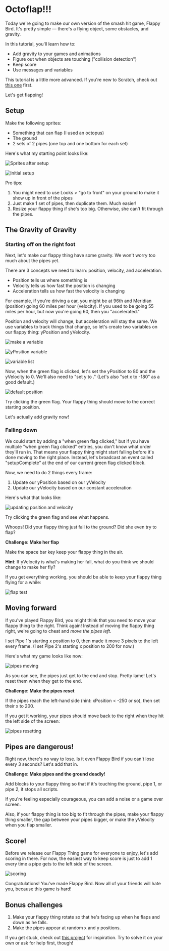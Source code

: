 # Octoflap!!!

Today we're going to make our own version of the smash hit game, Flappy Bird. It's pretty simple &mdash; there's a flying object, some obstacles, and gravity.

In this tutorial, you'll learn how to:

* Add gravity to your games and animations
* Figure out when objects are touching ("collision detection")
* Keep score
* Use messages and variables

This tutorial is a little more advanced. If you're new to Scratch, check out [this one](https://github.com/coderdojoindy/tutorials/blob/master/intro_to_scratch/tutorial.md) first.

Let's get flapping!

## Setup

Make the following sprites:

* Something that can flap (I used an octopus)
* The ground
* 2 sets of 2 pipes (one top and one bottom for each set)

Here's what my starting point looks like:

![Sprites after setup](setup_sprites.png)

![Initial setup](setup.png)

Pro tips:

1. You might need to use Looks > "go to front" on your ground to make it show up in front of the pipes
2. Just make 1 set of pipes, then duplicate them. Much easier!
3. Resize your flappy thing if she's too big. Otherwise, she can't fit through the pipes.

## The Gravity of Gravity

### Starting off on the right foot

Next, let's make our flappy thing have some gravity. We won't worry too much about the pipes yet.

There are 3 concepts we need to learn: position, velocity, and acceleration.

* Position tells us where something is
* Velocity tells us how fast the position is changing
* Acceleration tells us how fast the velocity is changing

For example, if you're driving a car, you might be at 96th and Meridian (position) going 60 miles per hour (velocity). If you used to be going 55 miles per hour, but now you're going 60, then you "accelerated."

Position and velocity will change, but acceleration will stay the same. We use variables to track things that change, so let's create two variables on our flappy thing: yPosition and yVelocity.

![make a variable](make_a_variable.png)

![yPosition variable](y_position_variable.png)

![variable list](variables.png)

Now, when the green flag is clicked, let's set the yPosition to 80 and the yVelocity to 0. We'll also need to "set y to <yPosition>." (Let's also "set x to -180" as a good default.)

![default position](default_position.png)

Try clicking the green flag. Your flappy thing should move to the correct starting position.

Let's actually add gravity now!

### Falling down

We could start by adding a "when green flag clicked," but if you have multiple "when green flag clicked" entries, you don't know what order they'll run in. That means your flappy thing might start falling before it's done moving to the right place. Instead, let's broadcast an event called "setupComplete" at the end of our current green flag clicked block.

Now, we need to do 2 things every frame:

1. Update our yPosition based on our yVelocity
2. Update our yVelocity based on our constant acceleration

Here's what that looks like:

![updating position and velocity](update_variables.png)

Try clicking the green flag and see what happens.

Whoops! Did your flappy thing just fall to the ground? Did she even try to flap?

**Challenge: Make her flap**

Make the space bar key keep your flappy thing in the air.

**Hint**: If yVelocity is what's making her fall, what do you think we should change to make her fly?

If you get everything working, you should be able to keep your flappy thing flying for a while:

![flap test](flap_test.gif)

## Moving forward

If you've played Flappy Bird, you might think that you need to move your flappy thing to the right. Think again! Instead of moving the flappy thing right, we're going to cheat and *move the pipes left*.

I set Pipe 1's starting x position to 0, then made it move 3 pixels to the left every frame. (I set Pipe 2's starting x position to 200 for now.)

Here's what my game looks like now:

![pipes moving](pipe_move.gif)

As you can see, the pipes just get to the end and stop. Pretty lame! Let's reset them when they get to the end.

**Challenge: Make the pipes reset**

If the pipes reach the left-hand side (hint: xPosition < -250 or so), then set their x to 200.

If you get it working, your pipes should move back to the right when they hit the left side of the screen:

![pipes resetting](pipe_reset.gif)

## Pipes are dangerous!

Right now, there's no way to lose. Is it even Flappy Bird if you can't lose every 3 seconds? Let's add that in.

**Challenge: Make pipes and the ground deadly!**

Add blocks to your flappy thing so that if it's touching the ground, pipe 1, or pipe 2, it stops all scripts.

If you're feeling especially courageous, you can add a noise or a game over screen.

Also, if your flappy thing is too big to fit through the pipes, make your flappy thing smaller, the gap between your pipes bigger, or make the yVelocity when you flap smaller.

## Score!

Before we release our Flappy Thing game for everyone to enjoy, let's add scoring in there. For now, the easiest way to keep score is just to add 1 every time a pipe gets to the left side of the screen.

![scoring](score.gif)

Congratulations! You've made Flappy Bird. Now all of your friends will hate you, because this game is hard!

## Bonus challenges

1. Make your flappy thing rotate so that he's facing up when he flaps and down as he falls.
2. Make the pipes appear at random x and y positions.

If you get stuck, check out [this project](http://scratch.mit.edu/projects/19325129/#player) for inspiration. Try to solve it on your own or ask for help first, though!

